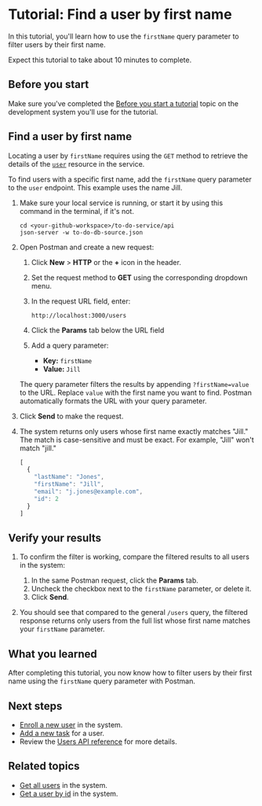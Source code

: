# Tutorial: Find a user by first name

In this tutorial, you'll learn how to use the `firstName` query parameter to filter users by their first name.

Expect this tutorial to take about 10 minutes to complete.

## Before you start

Make sure you've completed the [Before you start a tutorial](../before-you-start-a-tutorial.md) topic on the development system you'll use for the tutorial.

## Find a user by first name

Locating a user by `firstName` requires using the `GET` method to retrieve the details of the [`user`](../api/user.md) resource in the service.

To find users with a specific first name, add the `firstName` query parameter to the `user` endpoint. This example uses the name Jill.

1. Make sure your local service is running, or start it by using this command in the terminal, if it's not.

    ```shell
    cd <your-github-workspace>/to-do-service/api
    json-server -w to-do-db-source.json
    ```

2. Open Postman and create a new request:
   1. Click **New** > **HTTP** or the **+** icon in the header.
   2. Set the request method to **GET** using the corresponding dropdown menu.
   3. In the request URL field, enter:

      ```shell
      http://localhost:3000/users
      ```

   4. Click the **Params** tab below the URL field
   5. Add a query parameter:
      - **Key:** `firstName`
      - **Value:** `Jill`

   The query parameter filters the results by appending `?firstName=value` to the URL. Replace `value` with the first name you want to find. Postman automatically formats the URL with your query parameter.

3. Click **Send** to make the request.

4. The system returns only users whose first name exactly matches "Jill." The match is case-sensitive and must be exact. For example, "Jill" won't match "jill."

    ```js
    [
      {
        "lastName": "Jones",
        "firstName": "Jill",
        "email": "j.jones@example.com",
        "id": 2
      }
    ]
    ```

## Verify your results

1. To confirm the filter is working, compare the filtered results to all users in the system:
   1. In the same Postman request, click the **Params** tab.
   2. Uncheck the checkbox next to the `firstName` parameter, or delete it.
   3. Click **Send**.

2. You should see that compared to the general `/users` query, the filtered response returns only users from the full list whose first name matches your `firstName` parameter.

## What you learned

After completing this tutorial, you now know how to filter users by their first name using the `firstName` query parameter with Postman.

## Next steps

- [Enroll a new user](../tutorials/enroll-a-new-user.md) in the system.
- [Add a new task](../tutorials/add-a-new-task.md) for a user.
- Review the [Users API reference](../api/user.md) for more details.

## Related topics

- [Get all users](../api/users-get-all-users.md) in the system.
- [Get a user by id](../api/users-get-user-by-id.md) in the system.
